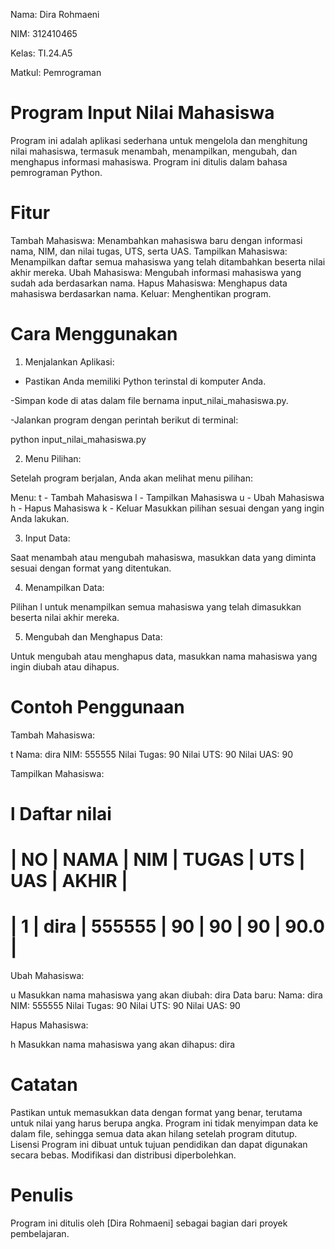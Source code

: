 Nama: Dira Rohmaeni


NIM: 312410465


Kelas: TI.24.A5


Matkul: Pemrograman



# Program Input Nilai Mahasiswa
Program ini adalah aplikasi sederhana untuk mengelola dan menghitung nilai mahasiswa, termasuk menambah, menampilkan, mengubah, dan menghapus informasi mahasiswa. Program ini ditulis dalam bahasa pemrograman Python.



# Fitur
Tambah Mahasiswa: Menambahkan mahasiswa baru dengan informasi nama, NIM, dan nilai tugas, UTS, serta UAS.
Tampilkan Mahasiswa: Menampilkan daftar semua mahasiswa yang telah ditambahkan beserta nilai akhir mereka.
Ubah Mahasiswa: Mengubah informasi mahasiswa yang sudah ada berdasarkan nama.
Hapus Mahasiswa: Menghapus data mahasiswa berdasarkan nama.
Keluar: Menghentikan program.



# Cara Menggunakan


1. Menjalankan Aplikasi:

- Pastikan Anda memiliki Python terinstal di komputer Anda.


-Simpan kode di atas dalam file bernama input_nilai_mahasiswa.py.


-Jalankan program dengan perintah berikut di terminal:


python input_nilai_mahasiswa.py



2. Menu Pilihan:

Setelah program berjalan, Anda akan melihat menu pilihan:


Menu:
t - Tambah Mahasiswa
l - Tampilkan Mahasiswa
u - Ubah Mahasiswa
h - Hapus Mahasiswa
k - Keluar
Masukkan pilihan sesuai dengan yang ingin Anda lakukan.


3. Input Data:

Saat menambah atau mengubah mahasiswa, masukkan data yang diminta sesuai dengan format yang ditentukan.


4. Menampilkan Data:

Pilihan l untuk menampilkan semua mahasiswa yang telah dimasukkan beserta nilai akhir mereka.


5. Mengubah dan Menghapus Data:

Untuk mengubah atau menghapus data, masukkan nama mahasiswa yang ingin diubah atau dihapus.


# Contoh Penggunaan



Tambah Mahasiswa:


t
Nama: dira
NIM: 555555
Nilai Tugas: 90
Nilai UTS: 90
Nilai UAS: 90




Tampilkan Mahasiswa:


l
Daftar nilai
=====================================================================
| NO | NAMA          | NIM       | TUGAS | UTS   | UAS   | AKHIR |
=====================================================================
| 1  | dira          | 555555    | 90    | 90    | 90    | 90.0  |
=====================================================================



Ubah Mahasiswa:


u
Masukkan nama mahasiswa yang akan diubah: dira
Data baru:
Nama: dira
NIM: 555555
Nilai Tugas: 90
Nilai UTS: 90
Nilai UAS: 90



Hapus Mahasiswa:


h
Masukkan nama mahasiswa yang akan dihapus: dira




# Catatan
Pastikan untuk memasukkan data dengan format yang benar, terutama untuk nilai yang harus berupa angka.
Program ini tidak menyimpan data ke dalam file, sehingga semua data akan hilang setelah program ditutup.
Lisensi
Program ini dibuat untuk tujuan pendidikan dan dapat digunakan secara bebas. Modifikasi dan distribusi diperbolehkan.



# Penulis
Program ini ditulis oleh [Dira Rohmaeni] sebagai bagian dari proyek pembelajaran.
